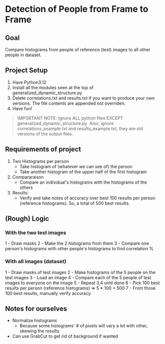 # Detection of People from Frame to Frame

## Goal

Compare histograms from people of reference (test) images to all other people in dataset.

## Project Setup

1. Have Python3.12
2. Install all the modules seen at the top of generalized_dynamic_structure.py
3. Delete correlations.txt and results.txt if you want to produce your own versions. The file contents are appended not overriden.
4. Have fun!

> IMPORTANT NOTE: Ignore ALL python files EXCEPT generalized_dynamic_structure.py
> Also, ignore correlations_example.txt and results_example.txt, they are old versions of the output files.

## Requirements of project

1. Two Histograms per person
    - Take histogram of (whatever we can see of) the person
    - Take another histogram of the upper half of the first histogram
2. Compararaison
    - Compare an individual's histograms with the histograms of the others 
3. Results:
    - Verify and take notes of accuracy over best 100 results per person (reference histograms).
    So, a total of 500 best results.

## (Rough) Logic

### With the two test images

1 - Draw masks
2 - Make the 2 histograms from them
3 - Compare one person's histograms with other people's histograms to find correlation %

### With all images (dataset)

1 - Draw masks of test images
2 - Make histograms of the 5 people on the test images
3 - Load an image
4 - Compare each of the 5 people of test images to everyone on the image
5 - Repeat 3,4 until done
6 - Pick 100 best results per person (reference histograms) => 5 * 100 = 500
7 - From those 100 best results, manually verify accuracy

## Notes for ourselves
- Normalize histograms
    - Because some histograms' # of pixels will vary a lot with other, skewing the results.
- Can use GrabCut to get rid of background if wanted